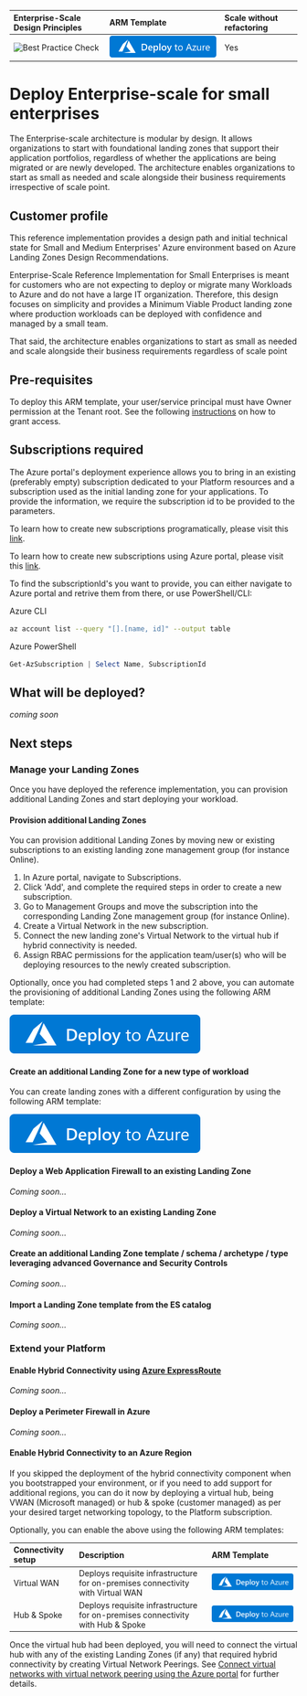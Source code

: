 | Enterprise-Scale Design Principles | ARM Template | Scale without refactoring |
|:-------------|:--------------|:--------------|
|![Best Practice Check](https://azurequickstartsservice.blob.core.windows.net/badges/subscription-deployments/create-rg-lock-role-assignment/BestPracticeResult.svg)| [![Deploy To Azure](https://raw.githubusercontent.com/Azure/azure-quickstart-templates/master/1-CONTRIBUTION-GUIDE/images/deploytoazure.svg?sanitize=true)](https://portal.azure.com/#blade/Microsoft_Azure_CreateUIDef/CustomDeploymentBlade/uri/https%3A%2F%2Fraw.githubusercontent.com%2FAzure%2FEnterprise-Scale%2Fmain%2Fdocs%2Freference%2Ftreyresearch%2FarmTemplates%2Fes-lite.json/createUIDefinitionUri/https%3A%2F%2Fraw.githubusercontent.com%2FAzure%2FEnterprise-Scale%2Fmain%2Fdocs%2Freference%2Ftreyresearch%2FarmTemplates%2Fportal-es-lite.json)  | Yes |

# Deploy Enterprise-scale for small enterprises
The Enterprise-scale architecture is modular by design. It allows organizations to start with foundational landing zones that support their application portfolios, regardless of whether the applications are being migrated or are newly developed. The architecture enables organizations to start as small as needed and scale alongside their business requirements irrespective of scale point.

## Customer profile
This reference implementation provides a design path and initial technical state for Small and Medium Enterprises' Azure environment based on Azure Landing Zones Design Recommendations.

Enterprise-Scale Reference Implementation for Small Enterprises is meant for customers who are not expecting to deploy or migrate many Workloads to Azure and do not have a large IT organization. Therefore, this design focuses on simplicity and provides a Minimum Viable Product landing zone where production workloads can be deployed with confidence and managed by a small team.

That said, the architecture enables organizations to start as small as needed and scale alongside their business requirements regardless of scale point


## Pre-requisites

To deploy this ARM template, your user/service principal must have Owner permission at the Tenant root.
See the following [instructions](https://docs.microsoft.com/en-us/azure/role-based-access-control/elevate-access-global-admin) on how to grant access.

## Subscriptions required 

The Azure portal's deployment experience allows you to bring in an existing (preferably empty) subscription dedicated to your Platform resources and a subscription used as the initial landing zone for your applications. To provide the information, we require the subscription id to be provided to the parameters.

To learn how to create new subscriptions programatically, please visit this [link](https://docs.microsoft.com/en-us/azure/azure-resource-manager/management/programmatically-create-subscription?tabs=rest).

To learn how to create new subscriptions using Azure portal, please visit this [link](https://azure.microsoft.com/en-us/blog/create-enterprise-subscription-experience-in-azure-portal-public-preview/).

To find the subscriptionId's you want to provide, you can either navigate to Azure portal and retrive them from there, or use PowerShell/CLI:

Azure CLI

````bash
az account list --query "[].[name, id]" --output table
````

Azure PowerShell

````powershell
Get-AzSubscription | Select Name, SubscriptionId
````


## What will be deployed?

*coming soon*

## Next steps

### Manage your Landing Zones

Once you have deployed the reference implementation, you can provision additional Landing Zones and start deploying your workload.

#### Provision additional Landing Zones 

You can provision additional Landing Zones by moving new or existing subscriptions to an existing landing zone management group (for instance Online).

1. In Azure portal, navigate to Subscriptions.
2. Click 'Add', and complete the required steps in order to create a new subscription.
3. Go to Management Groups and move the subscription into the corresponding Landing Zone management group (for instance Online).
4. Create a Virtual Network in the new subscription.
5. Connect the new landing zone's Virtual Network to the virtual hub if hybrid connectivity is needed.
6. Assign RBAC permissions for the application team/user(s) who will be deploying resources to the newly created subscription.

Optionally, once you had completed steps 1 and 2 above, you can automate the provisioning of additional Landing Zones using the following ARM template:

[![Provision Landing Zone](https://raw.githubusercontent.com/Azure/azure-quickstart-templates/master/1-CONTRIBUTION-GUIDE/images/deploytoazure.svg?sanitize=true)](https://ms.portal.azure.com/?feature.customportal=false#create/Microsoft.Template/uri/https%3A%2F%2Fraw.githubusercontent.com%2Fjuazasan%2FEnterprise-Scale%2Ffta%2Ftrey-research-ri-abstracted%2Fdocs%2Freference%2Ftreyresearch%2FarmTemplates%2Fes-add-lz.json/createUIDefinitionUri/https%3A%2F%2Fraw.githubusercontent.com%2Fjuazasan%2FEnterprise-Scale%2Ffta%2Ftrey-research-ri-abstracted%2Fdocs%2Freference%2Ftreyresearch%2FarmTemplates%2Fportal-es-add-lz.json) 

#### Create an additional Landing Zone for a new type of workload

You can create landing zones with a different configuration by using the following ARM template:

[![Add New Landing Zone Type](https://raw.githubusercontent.com/Azure/azure-quickstart-templates/master/1-CONTRIBUTION-GUIDE/images/deploytoazure.svg?sanitize=true)](https://ms.portal.azure.com/?feature.customportal=false#create/Microsoft.Template/uri/https%3A%2F%2Fraw.githubusercontent.com%2Fjuazasan%2FEnterprise-Scale%2Ffta%2Ftrey-research-ri-abstracted%2Fdocs%2Freference%2Ftreyresearch%2FarmTemplates%2Fes-add-lz-template.json/createUIDefinitionUri/https%3A%2F%2Fraw.githubusercontent.com%2Fjuazasan%2FEnterprise-Scale%2Ffta%2Ftrey-research-ri-abstracted%2Fdocs%2Freference%2Ftreyresearch%2FarmTemplates%2Fportal-es-add-lz-template.json) 

#### Deploy a Web Application Firewall to an existing Landing Zone

*Coming soon...*

#### Deploy a Virtual Network to an existing Landing Zone

*Coming soon...*

#### Create an additional Landing Zone template / schema / archetype / type leveraging advanced Governance and Security Controls

*Coming soon...*

#### Import a Landing Zone template from the ES catalog

*Coming soon...*

### Extend your Platform

#### Enable Hybrid Connectivity using [Azure ExpressRoute](https://docs.microsoft.com/en-us/azure/expressroute/expressroute-introduction)

*Coming soon...*

#### Deploy a Perimeter Firewall in Azure

*Coming soon...*

#### Enable Hybrid Connectivity to an Azure Region 

If you skipped the deployment of the hybrid connectivity component when you bootstrapped your environment, or if you need to add support for additional regions, you can do it now by deploying a virtual hub, being VWAN (Microsoft managed) or hub & spoke (customer managed) as per your desired target networking topology, to the Platform subscription.

Optionally, you can enable the above using the following ARM templates:

| Connectivity setup | Description | ARM Template |
|:-------------------------|:-------------|:-------------|
| Virtual WAN | Deploys requisite infrastructure for on-premises connectivity with Virtual WAN  | [![Add Connectivity (vWAN)](https://raw.githubusercontent.com/Azure/azure-quickstart-templates/master/1-CONTRIBUTION-GUIDE/images/deploytoazure.svg?sanitize=true)](https://ms.portal.azure.com/?feature.customportal=false#create/Microsoft.Template/uri/https%3A%2F%2Fraw.githubusercontent.com%2Fjuazasan%2FEnterprise-Scale%2Ffta%2Ftrey-research-ri-abstracted%2Fdocs%2Freference%2Ftreyresearch%2FarmTemplates%2Fes-add-vwan.json/createUIDefinitionUri/https%3A%2F%2Fraw.githubusercontent.com%2Fjuazasan%2FEnterprise-Scale%2Ffta%2Ftrey-research-ri-abstracted%2Fdocs%2Freference%2Ftreyresearch%2FarmTemplates%2Fportal-es-add-vwan.json)   |
| Hub & Spoke | Deploys requisite infrastructure for on-premises connectivity with Hub & Spoke  | [![Add Connectivity (H&S)](https://raw.githubusercontent.com/Azure/azure-quickstart-templates/master/1-CONTRIBUTION-GUIDE/images/deploytoazure.svg?sanitize=true)](https://ms.portal.azure.com/?feature.customportal=false#create/Microsoft.Template/uri/https%3A%2F%2Fraw.githubusercontent.com%2Fjuazasan%2FEnterprise-Scale%2Ffta%2Ftrey-research-ri-abstracted%2Fdocs%2Freference%2Ftreyresearch%2FarmTemplates%2Fes-add-hub.json/createUIDefinitionUri/https%3A%2F%2Fraw.githubusercontent.com%2Fjuazasan%2FEnterprise-Scale%2Ffta%2Ftrey-research-ri-abstracted%2Fdocs%2Freference%2Ftreyresearch%2FarmTemplates%2Fportal-es-add-hub.json)  |

Once the virtual hub had been deployed, you will need to connect the virtual hub with any of the existing Landing Zones (if any) that required hybrid connectivity by creating Virtual Network Peerings. See [Connect virtual networks with virtual network peering using the Azure portal](https://docs.microsoft.com/en-us/azure/virtual-network/tutorial-connect-virtual-networks-portal) for further details. 

